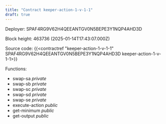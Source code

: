 ```yaml
---
title: "Contract keeper-action-1-v-1-1"
draft: true
---
```

Deployer: SPAF4RG9V62H4QEEANTGV0N5BEPE3Y1NQP4AHD3D


 



Block height: 463736 (2025-01-14T17:43:07.000Z)

Source code: {{<contractref "keeper-action-1-v-1-1" SPAF4RG9V62H4QEEANTGV0N5BEPE3Y1NQP4AHD3D keeper-action-1-v-1-1>}}

Functions:

* swap-sa _private_
* swap-sb _private_
* swap-sc _private_
* swap-sd _private_
* swap-se _private_
* execute-action _public_
* get-minimum _public_
* get-output _public_
